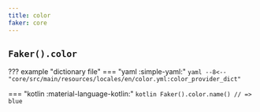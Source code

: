 ```yaml
---
title: color
faker: core
---
```


## `Faker().color`

??? example "dictionary file"
    === "yaml :simple-yaml:"
        ```yaml
        --8<-- "core/src/main/resources/locales/en/color.yml:color_provider_dict"
        ```

=== "kotlin :material-language-kotlin:"
    ```kotlin
    Faker().color.name() // => blue
    ```
